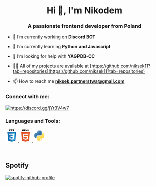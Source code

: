 <h1 align="center">Hi 👋, I'm Nikodem</h1>
<h3 align="center">A passionate frontend developer from Poland</h3>

- 🔭 I’m currently working on **Discord BOT**

- 🌱 I’m currently learning **Python and Javascript**

- 🤝 I’m looking for help with **YAGPDB-CC**

- 👨‍💻 All of my projects are available at [https://github.com/niksek11?tab=repositories](https://github.com/niksek11?tab=repositories)

- 📫 How to reach me **niksek.partnerstwa@gmail.com**

<h3 align="left">Connect with me:</h3>
<p align="left">
<a href="https://discord.gg/https://discord.gg/jYr3V4w7" target="blank"><img align="center" src="https://raw.githubusercontent.com/rahuldkjain/github-profile-readme-generator/master/src/images/icons/Social/discord.svg" alt="https://discord.gg/jYr3V4w7" height="30" width="40" /></a>
</p>

<h3 align="left">Languages and Tools:</h3>
<p align="left"> <a href="https://www.w3schools.com/css/" target="_blank" rel="noreferrer"> <img src="https://raw.githubusercontent.com/devicons/devicon/master/icons/css3/css3-original-wordmark.svg" alt="css3" width="40" height="40"/> </a> <a href="https://www.w3.org/html/" target="_blank" rel="noreferrer"> <img src="https://raw.githubusercontent.com/devicons/devicon/master/icons/html5/html5-original-wordmark.svg" alt="html5" width="40" height="40"/> </a> <a href="https://www.python.org" target="_blank" rel="noreferrer"> <img src="https://raw.githubusercontent.com/devicons/devicon/master/icons/python/python-original.svg" alt="python" width="40" height="40"/> </a> </p>

<br>

## Spotify
[![spotify-github-profile](https://spotify-github-profile.vercel.app/api/view?uid=clw64but2lmwqdd681h1kfmv9&cover_image=true&theme=compact)](https://github.com/kittinan/spotify-github-profile)
</br>

